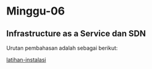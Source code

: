 # Minggu-06

## Infrastructure as a Service dan SDN

Urutan pembahasan adalah sebagai berikut:

[latihan-instalasi](https://github.com/febbyprasetyo/tekn-cloud-computing/blob/fa1daee79465f3eb7119b80c73cda68687c6b9b8/minggu-06/latihan-instalasi.md)
















